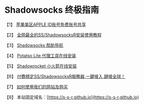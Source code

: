 # Shadowsocks 终极指南

【1】 [苹果美区APPLE ID账号免费账号共享](https://shadowsocks-help.github.io/Shadowsocks/appleid.html)

【2】 [全网最全的SS/ShadowsocksR安装使用教程](https://shadowsocks-help.github.io/Shadowsocks/)

【3】 [Shadowsocks 帮助导航](https://shadowsocks-help.github.io/)

【4】 [Potatso Lite 代理工具在线安装](https://shadowsocks-help.github.io/Potatso-Lite)

【5】 [Shadowrocket 小火箭在线安装](https://shadowsocks-help.github.io/ios)

【6】 [付費穩定SS/ShadowsocksR服務器,一鍵接入,鏈接全球！](https://s-s-r.github.io)

【7】 [如何使用我们的网站及购买](wiki.md)

【8】 本站固定域名：[https://s-s-r.github.io](https://s-s-r.github.io)
